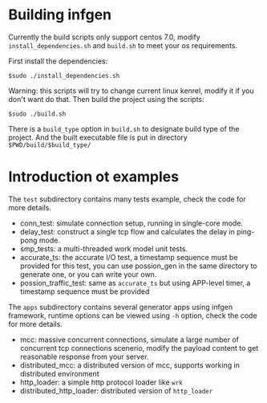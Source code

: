 # Building infgen
Currently the build scripts only support centos 7.0, modify `install_dependencies.sh` and `build.sh` 
to meet your os requirements.

First install the dependencies:
```
$sudo ./install_dependencies.sh
```
Warning: this scripts will try to change current linux kenrel, modify it if you don't want do that.
Then build the project using the scripts:
```
$sudo ./build.sh
```
There is a `build_type` option in `build.sh` to designate build type of the project. And the built 
executable file is put in directory `$PWD/build/$build_type/`

# Introduction ot examples
The `test` subdirectory contains many tests example, check the code for more details. 
* conn_test: simulate connection setup, running in single-core mode.
* delay_test: construct a single tcp flow and calculates the delay in ping-pong mode.
* smp_tests: a multi-threaded work model unit tests.
* accurate_ts: the accurate I/O test, a timestamp sequence must be provided for this test, 
you can use possion_gen in the same directory to generate one, or you can write your own.
* possion_traffic_test: same as `accurate_ts` but using APP-level timer, a timestamp sequence
must be provided

The `apps` subdirectory contains several generator apps using infgen framework, runtime options
can be viewed using `-h` option, check the code for more details.
* mcc: massive concurrent connections, simulate a large number of concurrent tcp connections scenerio, 
modify the payload content to get reasonable response from your server.
* distributed_mcc: a distributed version of mcc, supports working in distributed environment
* http_loader: a simple http protocol loader like `wrk`
* distributed_http_loader: distributed version of `http_loader`

